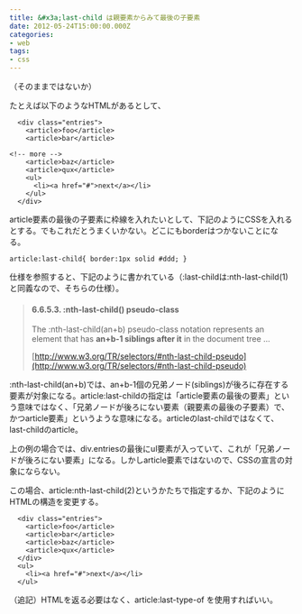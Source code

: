 ```yaml
---
title: &#x3a;last-child は親要素からみて最後の子要素
date: 2012-05-24T15:00:00.000Z
categories:
- web
tags:
- css
---
```

（そのままではないか）

たとえば以下のようなHTMLがあるとして、

```
  <div class="entries">
    <article>foo</article>
    <article>bar</article>

<!-- more -->
    <article>baz</article>
    <article>qux</article>
    <ul>
      <li><a href="#">next</a></li>
    </ul>
  </div>

```

article要素の最後の子要素に枠線を入れたいとして、下記のようにCSSを入れるとする。でもこれだとうまくいかない。どこにもborderはつかないことになる。

```
article:last-child{ border:1px solid #ddd; }

```

仕様を参照すると、下記のように書かれている（:last-childは:nth-last-child(1)と同義なので、そちらの仕様）。

> #### 6.6.5.3. :nth-last-child() pseudo-class
> 
> The :nth-last-child(an+b) pseudo-class notation represents an element that has **an+b-1 siblings after it** in the document tree ...
> 
> [http://www.w3.org/TR/selectors/#nth-last-child-pseudo](http://www.w3.org/TR/selectors/#nth-last-child-pseudo)

:nth-last-child(an+b)では、an+b-1個の兄弟ノード(siblings)が後ろに存在する要素が対象になる。article:last-childの指定は「article要素の最後の要素」という意味ではなく、「兄弟ノードが後ろにない要素（親要素の最後の子要素）で、かつarticle要素」というような意味になる。articleのlast-childではなくて、last-childのarticle。

上の例の場合では、div.entriesの最後にul要素が入っていて、これが「兄弟ノードが後ろにない要素」になる。しかしarticle要素ではないので、CSSの宣言の対象にならない。

この場合、article:nth-last-child(2)というかたちで指定するか、下記のようにHTMLの構造を変更する。

```
  <div class="entries">
    <article>foo</article>
    <article>bar</article>
    <article>baz</article>
    <article>qux</article>
  </div>
  <ul>
    <li><a href="#">next</a></li>
  </ul>

```

（追記）HTMLを返る必要はなく、article:last-type-of を使用すればいい。
